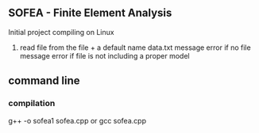 ## SOFEA - Finite Element Analysis

Initial project compiling on Linux

1.  read file from the file + a default name data.txt
    message error if no file
    message error if file is not including a proper model

## command line

### compilation

g++ -o sofea1 sofea.cpp
or
gcc sofea.cpp
